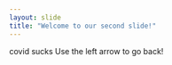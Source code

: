 ```yaml
---
layout: slide
title: "Welcome to our second slide!"
---
```

covid sucks
Use the left arrow to go back!

